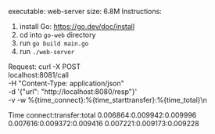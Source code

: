 executable: web-server
size: 6.8M
Instructions:
1. install Go: https://go.dev/doc/install
2. cd into `go-web` directory
3. run `go build main.go`
4. run `./web-server`

Request:
curl -X POST \
localhost:8081/call \
-H "Content-Type: application/json" \
-d '{"url": "http://localhost:8080/resp"}' \
-v -w %{time_connect}:%{time_starttransfer}:%{time_total}\\n

Time
connect:transfer:total
0.006864:0.009942:0.009996
0.007616:0.009372:0.009416
0.007221:0.009173:0.009228
